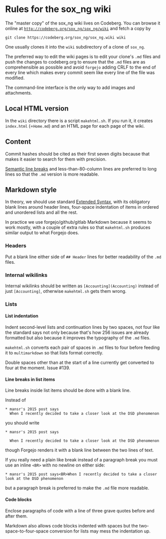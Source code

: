 # Rules for the sox_ng wiki

The "master copy" of the sox_ng wiki lives on Codeberg.
You can browse it online at
[`http://codeberg.org/sox_ng/sox_ng/wiki`](http://codeberg.org/sox_ng/sox_ng/wiki)
and fetch a copy by
```
git clone https://codeberg.org/sox_ng/sox_ng.wiki wiki
```
One usually clones it into the `wiki` subdirectory of a clone of `sox_ng`.

The preferred way to edit the wiki pages is to
edit your  clone's `.md` files and push the changes to codeberg.org
to ensure that the `.md` files are as comprehensible as possible
and avoid `forgejo` adding CRLF to the end of every line which makes
every commit seem like every line of the file was modified.

The command-line interface is the only way to add images and attachments.

## Local HTML version

In the `wiki` directory there is a script `makehtml.sh`. If you run it,
it creates `index.html` (=`Home.md`) and an HTML page for each page of the wiki.

## Content

Commit hashes should be cited as their first seven digits because
that makes it easier to search for them with precision.

[Semantic line breaks](https://sembr.org) and less-than-80-column lines
are preferred to long lines so that the `.md` version is more readable.

## Markdown style

In theory, we should use standard
[Extended Syntax](https://markdownguide.offshoot.io/extended-syntax),
with its obligatory blank lines around header lines,
four-space indentation of items in ordered and unordered lists
and all the rest.

In practice we use forgejo/github/gitlab Markdown because it
seems to work mostly, with a couple of extra rules so that
`makehtml.sh` produces similar output to what Forgejo does.

### Headers

Put a blank line either side of `## Header` lines for better readability
of the `.md` files.

### Internal wikilinks

Internal wikilinks should be written as `[Accounting](Accounting)`
instead of just `[Accounting]`, otherwise `makehtml.sh` gets them wrong.

### Lists

#### List indentation

Indent second-level lists and continuation lines by two spaces,
not four like the standard says
not only because that's how 256 issues are already formatted
but also because it improves the typography of the `.md` files.

`makehtml.sh` converts each pair of spaces in `.md` files to four
before feeding it to `multimarkdown` so that lists format correctly.

Double spaces other than at the start of a line currently get
converted to four at the moment. Issue #139.

#### Line breaks in list items

Line breaks inside list items should be done with a blank line.

Instead of
```
* mansr's 2015 post says
  When I recently decided to take a closer look at the DSD phenomenon
```
you should write
```
* mansr's 2015 post says

  When I recently decided to take a closer look at the DSD phenomenon
```
though Forgejo renders it with a blank line between the two lines of text.

If you really need a plain like break instead of a paragraph break
you must use an inline `<BR>` with no newline on either side:
```
* mansr's 2015 post says<BR>When I recently decided to take a closer look at the DSD phenomenon
```
but a paragraph break is preferred to make the `.md` file more readable.

#### Code blocks

Enclose paragraphs of code with a line of three grave quotes
before and after them.

Markdown also allows code blocks indented with spaces
but the two-space-to-four-space conversion for lists
may mess the indentation up.
